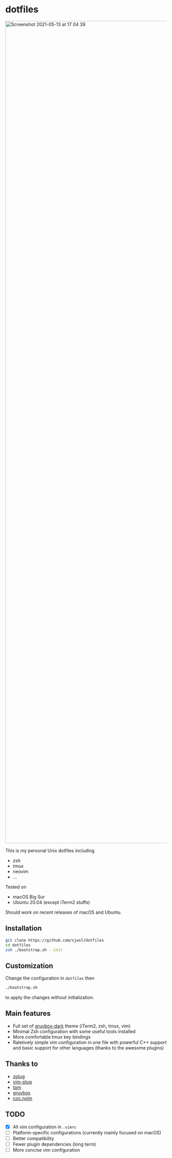 # dotfiles

<img width="2560" alt="Screenshot 2021-05-13 at 17 04 39" src="https://user-images.githubusercontent.com/44310559/118104159-5a731c80-b40d-11eb-9658-bbf3fdac4dbb.png">

This is my personal Unix dotfiles including
- zsh
- tmux
- neovim
- ...

Tested on
- macOS Big Sur
- Ubuntu 20.04 (except iTerm2 stuffs)

Should work on recent releases of macOS and Ubuntu.

## Installation

```zsh
git clone https://github.com/sjwsl/dotfiles
cd dotfiles
zsh ./bootstrap.sh --init
```

## Customization

Change the configuration in `dotfiles` then

```zsh
./bootstrap.sh
```

to apply the changes without initialization.

## Main features

- Full set of [gruvbox-dark](https://github.com/morhetz/gruvbox) theme (iTerm2, zsh, tmux, vim)
- Minimal Zsh configuration with some useful tools installed
- More comfortable tmux key bindings
- Raletively simple vim configuration in one file with powerful C++ support and basic support for other languages (thanks to the awesome plugins)

## Thanks to

- [zplug](https://github.com/zplug/zplug)
- [vim-plug](https://github.com/junegunn/vim-plug)
- [tpm](https://github.com/tmux-plugins/tpm)
- [gruvbox](https://github.com/morhetz/gruvbox)
- [coc.nvim](https://github.com/neoclide/coc.nvim)

## TODO

- [x] All vim configuration in `.vimrc`
- [ ] Platform-specific configurations (currently mainly focused on macOS)
- [ ] Better compatibility
- [ ] Fewer plugin dependencies (long term)
- [ ] More concise vim configuration
